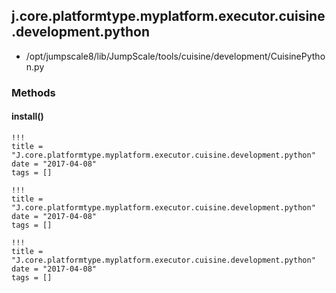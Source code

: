 <!-- toc -->
## j.core.platformtype.myplatform.executor.cuisine.development.python

- /opt/jumpscale8/lib/JumpScale/tools/cuisine/development/CuisinePython.py

### Methods

#### install() 


```
!!!
title = "J.core.platformtype.myplatform.executor.cuisine.development.python"
date = "2017-04-08"
tags = []
```

```
!!!
title = "J.core.platformtype.myplatform.executor.cuisine.development.python"
date = "2017-04-08"
tags = []
```

```
!!!
title = "J.core.platformtype.myplatform.executor.cuisine.development.python"
date = "2017-04-08"
tags = []
```
